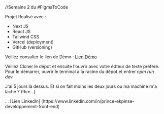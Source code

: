 //Semaine 2 du #FigmaToCode



Projet Realisé avec :
- Next JS
- React JS
- Tailwind CSS
- Vercel (deployment)
- GitHub (versioning)

<!-- Vous voulez dvoir à quoi ressemble ce projet ? -->
Veillez consulter le lien de Démo : [Lien Démo](https://figma2-code-week3.vercel.app/)

<!-- Sinon, si vous voulez démarrer ce projet en Local  -->
Veillez Cloner le dépot et ensuite l'ouvrir avec votre édteur de texte préféré.
Pour le démarrer, ouvrir le terminal à la racine du dépot et entrer *_npm run dev_*

<!-- Durée de réalisation -->
J'ai 5 jours là dessus. Et si on fait moins les deux jours ou ma machine m'a laché ? (Rire...)

<!-- Laissez une étoile si vous voulez  -->

<!-- Et n'oubliez pas de me suivre. Merci d'avance -->.

<!-- Suivez moi sur Linkedin --> : [Lien LinkedIn] (https://www.linkedin.com/in/prince-ekpinse-developpement-front-end)